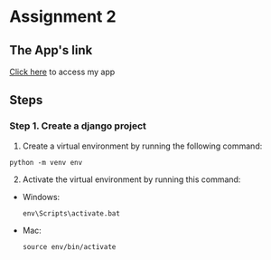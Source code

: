 # Assignment 2

## The App's link
[Click here](https://rafis-inventory.adaptable.app/main/) to access my app

## Steps
### Step 1. Create a django project
1. Create a virtual environment by running the following command:
  ```
  python -m venv env
  ```
2. Activate the virtual environment by running this command:
- Windows:
  ```
  env\Scripts\activate.bat
  ```
- Mac:
  ```
  source env/bin/activate
  ```


